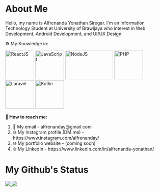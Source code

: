 <h1>About Me</h1>

<div id = "introduce-myself">
  <p> Hello, my name is Alfrenanda Yonathan Siregar. I'm an Information Technology Student at University of Brawijaya who interest in Web Development, Android Development, and UI/UX Design </p>
  <p> ⚙ My Knowledge in: </p>
  <img src = "https://cdn.iconscout.com/icon/free/png-512/react-1-282599.png" title="ReactJS" width="90" height="90">
  <img src = "https://upload.wikimedia.org/wikipedia/commons/thumb/9/99/Unofficial_JavaScript_logo_2.svg/2048px-Unofficial_JavaScript_logo_2.svg.png" title = "JavaScript" width="90" height="90">
  <img src = "https://i1.wp.com/ngodingsantai.com/wp-content/uploads/2017/10/nodejs-new-pantone-black.png?fit=1200%2C735&ssl=1" title = "NodeJS" width="150" height="90">
  <img src = "https://upload.wikimedia.org/wikipedia/commons/2/27/PHP-logo.svg" title = "PHP" width="90" height="90">
  <img src = "https://upload.wikimedia.org/wikipedia/commons/thumb/9/9a/Laravel.svg/1200px-Laravel.svg.png" title = "Laravel" width="90" height = "90">
  <img src = "https://upload.wikimedia.org/wikipedia/commons/7/74/Kotlin_Icon.png" title = "Kotlin" width="90" height="90">
<div>

<div id = "contact-me">
  <p style = "font-weight: bold">
    🔗 How to reach me:
  </p>
  <ol>
    <li> 📧 My email - alfrenanday@gmail.com </li>
    <li> 🌐 My Instagram profile (DM me) - https://www.instagram.com/alfrenanday/ </li>
    <li> 🌐 My portfolio website - (coming soon) </li>
    <li> 🌐 My LinkedIn - https://www.linkedin.com/in/alfrenanda-yonathan/ </li>
  </ol>
</div>

 <h1>My Github's Status</h1>
<a href = "https://github.com/anuraghazra/github-readme-stats">
  <img src = "https://github-readme-stats.vercel.app/api?username=yonathansiregar&show_icons=true&theme=tokyonight&line_height=40px" />
</a>

<a href = "https://github.com/anuraghazra/github-readme-stats">
  <img src = "https://github-readme-stats.vercel.app/api/top-langs/?username=yonathansiregar&langs_count=5&theme=tokyonight" />
</a>
